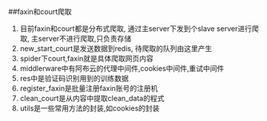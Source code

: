 ##faxin和court爬取
1. 目前faxin和court都是分布式爬取,
通过主server下发到个slave server进行爬取,
主server不进行爬取,只负责存储
2. new_start_court是发送数据到redis,
待爬取的队列由这里产生
3. spider下court,faxin就是具体爬取网页内容
4. middlerware中有阿布云的代理中间件,cookies中间件,重试中间件
5. res中是验证码识别用到的训练数据
6. register_faxin是批量注册faxin账号的注册机
7. clean_court是从内容中提取clean_data的程式
8. utils是一些常用方法的封装,如cookies的封装
